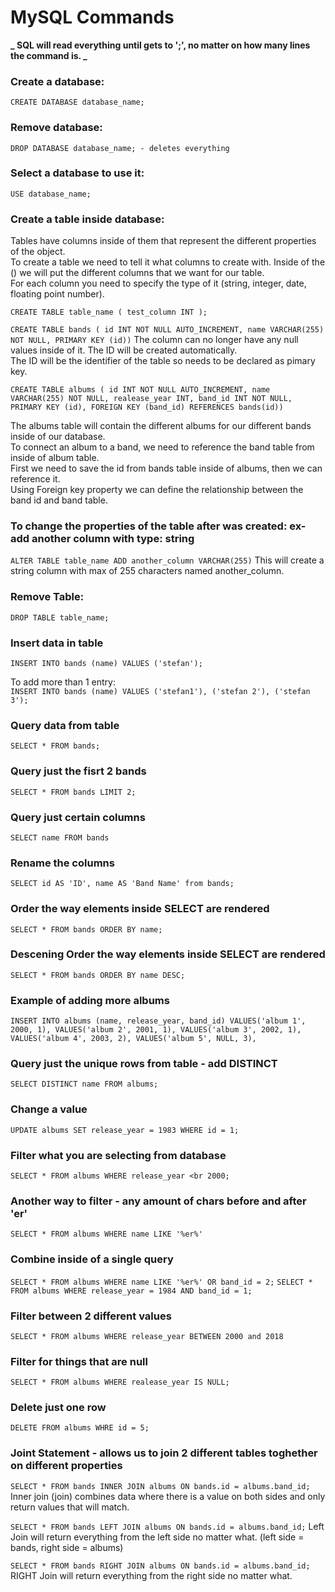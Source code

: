 # MySQL Commands

**_ SQL will read everything until gets to ';', no matter on how many lines the command is. _**

### Create a database:

`CREATE DATABASE database_name;`

### Remove database:

`DROP DATABASE database_name; - deletes everything`

### Select a database to use it:

`USE database_name;`

### Create a table inside database:

Tables have columns inside of them that represent the different properties of the object.<br />
To create a table we need to tell it what columns to create with. Inside of the () we will put the different columns that we want for our table.<br/>
For each column you need to specify the type of it (string, integer, date, floating point number).

`CREATE TABLE table_name ( test_column INT );`

`CREATE TABLE bands ( id INT NOT NULL AUTO_INCREMENT, name VARCHAR(255) NOT NULL, PRIMARY KEY (id))`
The column can no longer have any null values inside of it. The ID will be created automatically.<br />
The ID will be the identifier of the table so needs to be declared as pimary key.

`CREATE TABLE albums ( id INT NOT NULL AUTO_INCREMENT, name VARCHAR(255) NOT NULL, realease_year INT, band_id INT NOT NULL, PRIMARY KEY (id), FOREIGN KEY (band_id) REFERENCES bands(id))`

The albums table will contain the different albums for our different bands inside of our database.<br />
To connect an album to a band, we need to reference the band table from inside of album table.<br />
First we need to save the id from bands table inside of albums, then we can reference it.<br />
Using Foreign key property we can define the relationship between the band id and band table.<br />

### To change the properties of the table after was created: ex- add another column with type: string

`ALTER TABLE table_name ADD another_column VARCHAR(255)`
This will create a string column with max of 255 characters named another_column.

### Remove Table:

`DROP TABLE table_name;`

### Insert data in table

`INSERT INTO bands (name) VALUES ('stefan');`

To add more than 1 entry: <br />
`INSERT INTO bands (name) VALUES ('stefan1'), ('stefan 2'), ('stefan 3');`

### Query data from table

`SELECT * FROM bands;`

### Query just the fisrt 2 bands

`SELECT * FROM bands LIMIT 2;`

### Query just certain columns

`SELECT name FROM bands`

### Rename the columns

`SELECT id AS 'ID', name AS 'Band Name' from bands;`

### Order the way elements inside SELECT are rendered

`SELECT * FROM bands ORDER BY name;`

### Descening Order the way elements inside SELECT are rendered

`SELECT * FROM bands ORDER BY name DESC;`

### Example of adding more albums

`INSERT INTO albums (name, release_year, band_id) VALUES('album 1', 2000, 1), VALUES('album 2', 2001, 1), VALUES('album 3', 2002, 1), VALUES('album 4', 2003, 2), VALUES('album 5', NULL, 3), `

### Query just the unique rows from table - add DISTINCT

`SELECT DISTINCT name FROM albums;`

### Change a value

`UPDATE albums SET release_year = 1983 WHERE id = 1;`

### Filter what you are selecting from database

`SELECT * FROM albums WHERE release_year <br 2000;`

### Another way to filter - any amount of chars before and after 'er'

`SELECT * FROM albums WHERE name LIKE '%er%'`

### Combine inside of a single query

`SELECT * FROM albums WHERE name LIKE '%er%' OR band_id = 2;`
`SELECT * FROM albums WHERE release_year = 1984 AND band_id = 1;`

### Filter between 2 different values

`SELECT * FROM albums WHERE release_year BETWEEN 2000 and 2018`

### Filter for things that are null

`SELECT * FROM albums WHERE realease_year IS NULL;`

### Delete just one row

`DELETE FROM albums WHRE id = 5;`

### Joint Statement - allows us to join 2 different tables toghether on different properties

`SELECT * FROM bands INNER JOIN albums ON bands.id = albums.band_id;`
Inner join (join) combines data where there is a value on both sides and only return values that will match. <br />

`SELECT * FROM bands LEFT JOIN albums ON bands.id = albums.band_id;`
Left Join will return everything from the left side no matter what. (left side = bands, right side = albums)

`SELECT * FROM bands RIGHT JOIN albums ON bands.id = albums.band_id;`
RIGHT Join will return everything from the right side no matter what.
